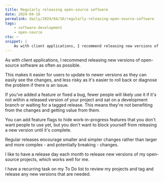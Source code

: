 ```yaml
---
title: Regularly releasing open-source software
date: 2024-04-16
permalink: daily/2024/04/16/regularly-releasing-open-source-software
tags:
    - software-development
    - open-source
cta: ~
snippet: |
    As with client applications, I recommend releasing new versions of open-source software as often as possible.
---
```


As with client applications, I recommend releasing new versions of open-source software as often as possible.

This makes it easier for users to update to newer versions as they can easily see the changes, and less risky as it's easier to roll back or diagnose the problem if there is an issue.

If you've added a feature or fixed a bug, fewer people will likely use it if it's not within a released version of your project and sat on a development branch or waiting for a tagged release. This means they're not benefiting from the changes and getting value from them.

You can add feature flags to hide work-in-progress features that you don't want people to use yet, but you don't want to block yourself from releasing a new version until it's complete.

Regular releases encourage smaller and simpler changes rather than larger and more complex - and potentially breaking - changes.

I like to have a release day each month to release new versions of my open-source projects, which works well for me.

I have a recurring task on my To Do list to review my projects and tag and release any new versions that are needed.
